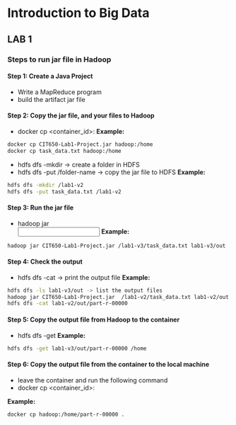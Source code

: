 # Introduction to Big Data
## LAB 1

### Steps to run jar file in Hadoop

#### Step 1: Create a Java Project
- Write a MapReduce program
- build the artifact jar file

#### Step 2: Copy the jar file, and your files to Hadoop
- docker cp <jar file> <container_id>:<path>
**Example:**
```bash
docker cp CIT650-Lab1-Project.jar hadoop:/home
docker cp task_data.txt hadoop:/home
```

- hdfs dfs -mkdir <folder name> -> create a folder in HDFS
- hdfs dfs -put <your fils> /folder-name -> copy the jar file to HDFS
**Example:**
```bash
hdfs dfs -mkdir /lab1-v2
hdfs dfs -put task_data.txt /lab1-v2
```

#### Step 3: Run the jar file
- hadoop jar <jar file> <main class> <input file> <output file>
**Example:**
```bash
hadoop jar CIT650-Lab1-Project.jar /lab1-v3/task_data.txt lab1-v3/out
```

#### Step 4: Check the output
- hdfs dfs -cat <output file> -> print the output file
**Example:**
```bash
hdfs dfs -ls lab1-v3/out -> list the output files
hadoop jar CIT650-Lab1-Project.jar  /lab1-v2/task_data.txt lab1-v2/out
hdfs dfs -cat lab1-v2/out/part-r-00000
```

#### Step 5: Copy the output file from Hadoop to the container
- hdfs dfs -get <output file> <local path>
**Example:**
```bash
hdfs dfs -get lab1-v3/out/part-r-00000 /home
```

#### Step 6: Copy the output file from the container to the local machine
- leave the container and run the following command
- docker cp <container_id>:<path> <local path>

**Example:**
```bash
docker cp hadoop:/home/part-r-00000 .
```